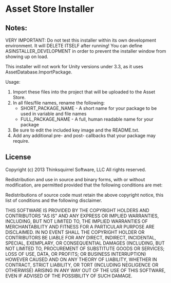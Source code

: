 Asset Store Installer
===========

Notes:
---
VERY IMPORTANT: Do not test this installer within its own development environment.
It will DELETE ITSELF after running!
You can define ASINSTALLER_DEVELOPMENT in order to prevent the installer window from showing up on load.

This installer will not work for Unity versions under 3.3, as it uses AssetDatabase.ImportPackage.

Usage:
1. Import these files into the project that will be uploaded to the Asset Store.
2. In all files/file names, rename the following:
    * SHORT_PACKAGE_NAME - A short name for your package to be used in variable and file names
    * FULL_PACKAGE_NAME - A full, human readable name for your package
4. Be sure to edit the included key image and the README.txt.
5. Add any additional pre- and post- callbacks that your package may require.

License
---
Copyright (c) 2013 Thinksquirrel Software, LLC
All rights reserved.

Redistribution and use in source and binary forms, with or without modification, are permitted provided that the following conditions are met:

Redistributions of source code must retain the above copyright notice, this list of conditions and the following disclaimer.

THIS SOFTWARE IS PROVIDED BY THE COPYRIGHT HOLDERS AND CONTRIBUTORS "AS IS" AND ANY EXPRESS OR IMPLIED WARRANTIES, INCLUDING, 
BUT NOT LIMITED TO, THE IMPLIED WARRANTIES OF MERCHANTABILITY AND FITNESS FOR A PARTICULAR PURPOSE ARE DISCLAIMED. IN NO EVENT 
SHALL THE COPYRIGHT HOLDER OR CONTRIBUTORS BE LIABLE FOR ANY DIRECT, INDIRECT, INCIDENTAL, SPECIAL, EXEMPLARY, OR CONSEQUENTIAL 
DAMAGES (INCLUDING, BUT NOT LIMITED TO, PROCUREMENT OF SUBSTITUTE GOODS OR SERVICES; LOSS OF USE, DATA, OR PROFITS; OR BUSINESS INTERRUPTION) 
HOWEVER CAUSED AND ON ANY THEORY OF LIABILITY, WHETHER IN CONTRACT, STRICT LIABILITY, OR TORT (INCLUDING NEGLIGENCE OR OTHERWISE) ARISING IN 
ANY WAY OUT OF THE USE OF THIS SOFTWARE, EVEN IF ADVISED OF THE POSSIBILITY OF SUCH DAMAGE.

